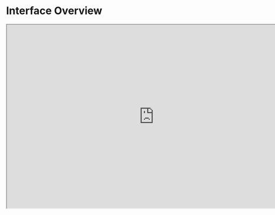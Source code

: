# Interface Overview

<p><iframe title="YouTube video player" src="https://www.youtube.com/embed/krlwguPKlNI?si=ApDMXqynW45-pbOB" width="800" height="500" allowfullscreen="allowfullscreen" allow="accelerometer; autoplay; clipboard-write; encrypted-media; gyroscope; picture-in-picture; web-share"></iframe></p>